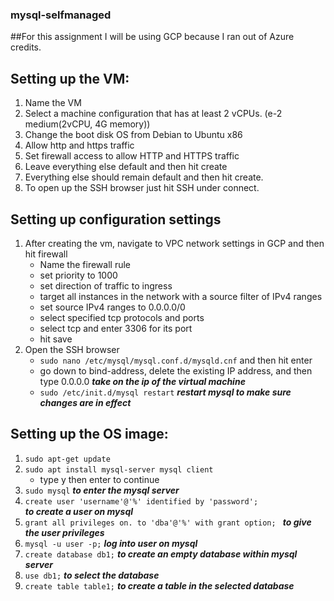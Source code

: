 ### mysql-selfmanaged

##For this assignment I will be using GCP because I ran out of Azure credits.

## Setting up the VM:
1. Name the VM
2. Select a machine configuration that has at least 2 vCPUs. (e-2 medium(2vCPU, 4G memory))
3. Change the boot disk OS from Debian to Ubuntu x86
4. Allow http and https traffic
5. Set firewall access to allow HTTP and HTTPS traffic
6. Leave everything else default and then hit create
7. Everything else should remain default and then hit create.
8. To open up the SSH browser just hit SSH under connect.

## Setting up configuration settings
1. After creating the vm, navigate to VPC network settings in GCP
    and then hit firewall
    - Name the firewall rule
    - set priority to 1000
    - set direction of traffic to ingress
    - target all instances in the network with a source filter of IPv4 ranges
    - set source IPv4 ranges to 0.0.0.0/0
    - select specified tcp protocols and ports
    - select tcp and enter 3306 for its port
    - hit save
2. Open the SSH browser
    - ```sudo nano /etc/mysql/mysql.conf.d/mysqld.cnf``` and then hit enter
    - go down to bind-address, delete the existing IP address, and then type 0.0.0.0 
        ***take on the ip of the virtual machine***
    - ```sudo /etc/init.d/mysql restart```
        ***restart mysql to make sure changes are in effect***

## Setting up the OS image:
1. ```sudo apt-get update```
2. ```sudo apt install mysql-server mysql client```
    - type y then enter to continue
3. ```sudo mysql```
        ***to enter the mysql server***
5. ```create user 'username'@'%' identified by 'password';```   
        ***to create a user on mysql***
6. ```grant all privileges on. to 'dba'@'%' with grant option; ```
        ***to give the user privileges***
8. ```mysql -u user -p;```
        ***log into user on mysql***
10. ```create database db1;```
        ***to create an empty database within mysql server***
12. ```use db1;``` 
        ***to select the database***
14. ```create table table1;```
        ***to create a table in the selected database***

 
